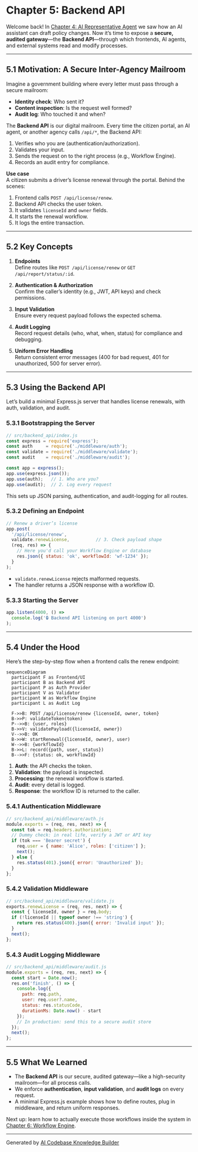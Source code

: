 # Chapter 5: Backend API

Welcome back! In [Chapter 4: AI Representative Agent](04_ai_representative_agent_.md) we saw how an AI assistant can draft policy changes. Now it’s time to expose a **secure, audited gateway**—the **Backend API**—through which frontends, AI agents, and external systems read and modify processes.

---

## 5.1 Motivation: A Secure Inter-Agency Mailroom

Imagine a government building where every letter must pass through a secure mailroom:

- **Identity check**: Who sent it?  
- **Content inspection**: Is the request well formed?  
- **Audit log**: Who touched it and when?  

The **Backend API** is our digital mailroom. Every time the citizen portal, an AI agent, or another agency calls `/api/*`, the Backend API:

1. Verifies who you are (authentication/authorization).  
2. Validates your input.  
3. Sends the request on to the right process (e.g., Workflow Engine).  
4. Records an audit entry for compliance.

**Use case**  
A citizen submits a driver’s license renewal through the portal. Behind the scenes:

1. Frontend calls `POST /api/license/renew`.  
2. Backend API checks the user token.  
3. It validates `licenseId` and `owner` fields.  
4. It starts the renewal workflow.  
5. It logs the entire transaction.

---

## 5.2 Key Concepts

1. **Endpoints**  
   Define routes like `POST /api/license/renew` or `GET /api/report/status/:id`.

2. **Authentication & Authorization**  
   Confirm the caller’s identity (e.g., JWT, API keys) and check permissions.

3. **Input Validation**  
   Ensure every request payload follows the expected schema.

4. **Audit Logging**  
   Record request details (who, what, when, status) for compliance and debugging.

5. **Uniform Error Handling**  
   Return consistent error messages (400 for bad request, 401 for unauthorized, 500 for server error).

---

## 5.3 Using the Backend API

Let’s build a minimal Express.js server that handles license renewals, with auth, validation, and audit.

### 5.3.1 Bootstrapping the Server

```js
// src/backend_api/index.js
const express = require('express');
const auth     = require('./middleware/auth');
const validate = require('./middleware/validate');
const audit    = require('./middleware/audit');

const app = express();
app.use(express.json());
app.use(auth);   // 1. Who are you?
app.use(audit);  // 2. Log every request
```

This sets up JSON parsing, authentication, and audit-logging for all routes.

### 5.3.2 Defining an Endpoint

```js
// Renew a driver’s license
app.post(
  '/api/license/renew',
  validate.renewLicense,          // 3. Check payload shape
  (req, res) => {
    // Here you'd call your Workflow Engine or database
    res.json({ status: 'ok', workflowId: 'wf-1234' });
  }
);
```

- `validate.renewLicense` rejects malformed requests.  
- The handler returns a JSON response with a workflow ID.

### 5.3.3 Starting the Server

```js
app.listen(4000, () => 
  console.log('🔒 Backend API listening on port 4000')
);
```

---

## 5.4 Under the Hood

Here’s the step-by-step flow when a frontend calls the renew endpoint:

```mermaid
sequenceDiagram
  participant F as Frontend/UI
  participant B as Backend API
  participant P as Auth Provider
  participant V as Validator
  participant W as Workflow Engine
  participant L as Audit Log

  F->>B: POST /api/license/renew {licenseId, owner, token}
  B->>P: validateToken(token)
  P-->>B: {user, roles}
  B->>V: validatePayload({licenseId, owner})
  V-->>B: OK
  B->>W: startRenewal({licenseId, owner}, user)
  W-->>B: {workflowId}
  B->>L: record({path, user, status})
  B-->>F: {status: ok, workflowId}
```

1. **Auth**: the API checks the token.  
2. **Validation**: the payload is inspected.  
3. **Processing**: the renewal workflow is started.  
4. **Audit**: every detail is logged.  
5. **Response**: the workflow ID is returned to the caller.

### 5.4.1 Authentication Middleware

```js
// src/backend_api/middleware/auth.js
module.exports = (req, res, next) => {
  const tok = req.headers.authorization;
  // Dummy check: in real life, verify a JWT or API key
  if (tok === 'Bearer secret') {
    req.user = { name: 'Alice', roles: ['citizen'] };
    next();
  } else {
    res.status(401).json({ error: 'Unauthorized' });
  }
};
```

### 5.4.2 Validation Middleware

```js
// src/backend_api/middleware/validate.js
exports.renewLicense = (req, res, next) => {
  const { licenseId, owner } = req.body;
  if (!licenseId || typeof owner !== 'string') {
    return res.status(400).json({ error: 'Invalid input' });
  }
  next();
};
```

### 5.4.3 Audit Logging Middleware

```js
// src/backend_api/middleware/audit.js
module.exports = (req, res, next) => {
  const start = Date.now();
  res.on('finish', () => {
    console.log({
      path: req.path,
      user: req.user?.name,
      status: res.statusCode,
      durationMs: Date.now() - start
    });
    // In production: send this to a secure audit store
  });
  next();
};
```

---

## 5.5 What We Learned

- The **Backend API** is our secure, audited gateway—like a high-security mailroom—for all process calls.  
- We enforce **authentication**, **input validation**, and **audit logs** on every request.  
- A minimal Express.js example shows how to define routes, plug in middleware, and return uniform responses.

Next up: learn how to actually execute those workflows inside the system in [Chapter 6: Workflow Engine](06_workflow_engine_.md).

---

Generated by [AI Codebase Knowledge Builder](https://github.com/The-Pocket/Tutorial-Codebase-Knowledge)